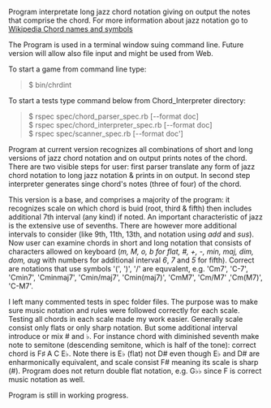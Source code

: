 Program interpretate long jazz chord notation giving on output the notes that comprise the chord.
For more information about jazz notation go to <a href = 'http://en.wikipedia.org/wiki/Chord_names_and_symbols_(popular_music)#Rules_to_decode_chord_names_and_symbols'> Wikipedia Chord names and symbols </a>

The Program is used in a terminal window suing command line. Future version will allow also file input and might be used from Web.

To start a game from command line type:
>$ bin/chrdint

To start a tests type command below from Chord_Interpreter directory:
>   $ rspec spec/chord_parser_spec.rb [--format doc]  
    $ rspec spec/chord_interpreter_spec.rb [--format doc]  
    $ rspec spec/scanner_spec.rb [--format doc']

Program at current version recognizes all combinations of short and long versions of jazz chord notation and on output prints notes of the chord. There are two visible steps for user: first parser translate any form of jazz chord notation to long jazz notation & prints in on output. In second step interpreter generates singe chord's notes (three of four) of the chord.  

This version is a base, and comprises a majority of the program: it recognizes scale on which chord is buid (root, third & fifth) then includes additional 7th interval (any kind) if noted. An important characteristic of jazz is the extensive use of sevenths. There are however more additional intervals to consider (like 9th, 11th, 13th, and notation using <I>add</I> and <I>sus</I>). Now user can examine chords in short and long notation that  consists of characters allowed on keyboard (<I>m, M, o, b for flat, #, +, -, min, maj, dim, dom, aug</I> with numbers for additional interval <I>6</I>, <I>7</I> and <I>5</I> for fifth). Correct are notations that use symbols '(', ')', '/' are equvalent, e.g. 'Cm7', 'C-7', 'Cmin7', 'Cminmaj7', 'Cmin/maj7', 'Cmin(maj7)', 'CmM7', 'Cm/M7' ,'Cm(M7)', 'C-M7'. 

I left many commented tests in spec folder files. The purpose was to make sure music notation and rules were followed correctly for each scale. Testing all chords in each scale made my work easier. Generally scale consist only flats or only sharp notation. But some additional interval introduce or mix # and ♭. For instance chord with diminished seventh make note to semitone (descending semitone, which is half of the tone): correct chord is F♯	A	C	E♭. Note there is E♭ (flat) not D# even though E♭ and D# are enharmonically equivalent, and scale consist F# meaning its scale is sharp (#). Program does not return double flat notation, e.g. G♭♭ since F is correct music notation as well.

Program is still in working progress.